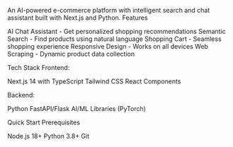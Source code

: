 An AI-powered e-commerce platform with intelligent search and chat assistant built with Next.js and Python.
Features

AI Chat Assistant - Get personalized shopping recommendations
Semantic Search - Find products using natural language
Shopping Cart - Seamless shopping experience
Responsive Design - Works on all devices
Web Scraping - Dynamic product data collection

Tech Stack
Frontend:

Next.js 14 with TypeScript
Tailwind CSS
React Components

Backend:

Python
FastAPI/Flask
AI/ML Libraries (PyTorch)

 Quick Start
Prerequisites

Node.js 18+
Python 3.8+
Git
